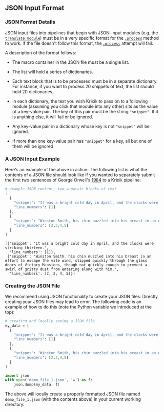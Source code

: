 ## JSON Input Format

### JSON Format Details

JSON input files into pipelines that begin with JSON-input modules (e.g. the [`translate module`](../../modules/ai_model_modules/translate_module.md)) must be in a very specific format for the [`.process`](../parameters_processing_files_through_pipelines/process_method.md) method to work. If the file doesn't follow this format, the [`.process`](../parameters_processing_files_through_pipelines/process_method.md) attempt will fail.

A description of the format follows:

- The macro container in the JSON file must be a single list.

- The list will hold a series of dictionaries.

- Each text block that is to be processed must be in a separate dictionary. For instance, if you want to process 20 snippets of text, the list should hold 20 dictionaries.

- In each dictionary, the text you wish Krixik to pass on to a following module (assuming you click that module into any other) sits as the value of a key-value pair. The key of this pair must be the string `"snippet"`. If it is anything else, it will fail or be ignored.

- Any key-value pair in a dictionary whose key is not `"snippet"` will be ignored.

- If more than one key-value pair has `"snippet"` for a key, all but one of them will be ignored.

### A JSON Input Example

Here's an example of the above in action. The following list is what the contents of a JSON file should look like if you wanted to separately submit the first two sentences of George Orwell's <u>1984</u> to a Krixik pipeline:


```python
# example JSON content, two separate blocks of text
[
  {
    "snippet": "It was a bright cold day in April, and the clocks were striking thirteen.",
    "line_numbers": [1]
  },
  {
    "snippet": "Winston Smith, his chin nuzzled into his breast in an effort to escape the vile wind, slipped quickly through the glass doors of Victory Mansions, though not quickly enough to prevent a swirl of gritty dust from entering along with him.",
    "line_numbers": [2,3,4,5]
  }
]
```




    [{'snippet': 'It was a bright cold day in April, and the clocks were striking thirteen.',
      'line_numbers': [1]},
     {'snippet': 'Winston Smith, his chin nuzzled into his breast in an effort to escape the vile wind, slipped quickly through the glass doors of Victory Mansions, though not quickly enough to prevent a swirl of gritty dust from entering along with him.',
      'line_numbers': [2, 3, 4, 5]}]



### Creating the JSON File

We recommend using JSON functionality to create your JSON files. Directly creating your JSON files may lead to error. The following code is an example of how to do this (note the Python variable we introduced at the top):


```python
# creating and locally saving a JSON file
my_data = [
  {
    "snippet": "It was a bright cold day in April, and the clocks were striking thirteen.",
    "line_numbers": [1]
  },
  {
    "snippet": "Winston Smith, his chin nuzzled into his breast in an effort to escape the vile wind, slipped quickly through the glass doors of Victory Mansions, though not quickly enough to prevent a swirl of gritty dust from entering along with him.",
    "line_numbers": [2,3,4,5]
  }
]

import json
with open('demo_file_1.json', 'w') as f:
    json.dump(my_data, f)
```

The above will locally create a properly formatted JSON file named `demo_file_1.json` (with the contents above) in your current working directory.
